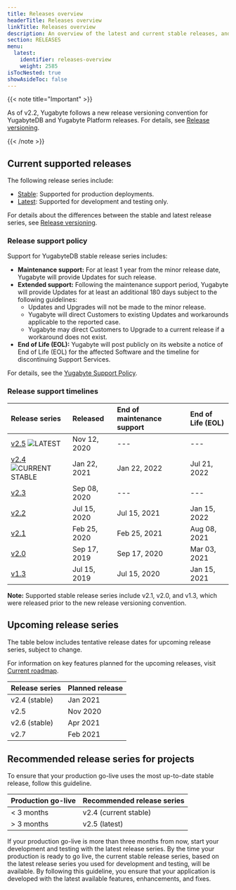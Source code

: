 ```yaml
---
title: Releases overview
headerTitle: Releases overview
linkTitle: Releases overview
description: An overview of the latest and current stable releases, and upcoming releases.
section: RELEASES
menu:
  latest:
    identifier: releases-overview
    weight: 2585
isTocNested: true
showAsideToc: false
---
```


{{< note title="Important" >}}

As of v2.2, Yugabyte follows a new release versioning convention for YugabyteDB and Yugabyte Platform releases.  For details, see [Release versioning](../versioning).

{{< /note >}}

## Current supported releases

The following release series include:

- [Stable](../versioning/#stable-releases): Supported for production deployments.
- [Latest](../versioning/#latest-releases): Supported for development and testing only.

For details about the differences between the stable and latest release series, see [Release versioning](../versioning).

### Release support policy

Support for YugabyteDB stable release series includes:

- **Maintenance support:** For at least 1 year from the minor release date, Yugabyte will provide Updates for such release.
- **Extended support:** Following the maintenance support period, Yugabyte will provide Updates for at least an
additional 180 days subject to the following guidelines:
  - Updates and Upgrades will not be made to the minor release.
  - Yugabyte will direct Customers to existing Updates and workarounds applicable
to the reported case.
  - Yugabyte may direct Customers to Upgrade to a current release if a workaround
does not exist.
- **End of Life (EOL):** Yugabyte will post publicly on its website a notice of End of Life (EOL) for the affected
Software and the timeline for discontinuing Support Services.

For details, see the [Yugabyte Support Policy](https://www.yugabyte.com/support-policy/).

### Release support timelines

| Release series | Released | End of maintenance support | End of Life (EOL) |
| :------------- | :------- | :------------------------- | :---------------- |
| [v2.5](../whats-new/latest-releases) ![LATEST](/images/releases/latest.png) | Nov 12, 2020 | --- | --- |
| [v2.4](../whats-new/stable-releases) ![CURRENT STABLE](/images/releases/current-stable.png) | Jan 22, 2021 | Jan 22, 2022 | Jul 21, 2022 |
| [v2.3](../whats-new/latest-releases) | Sep 08, 2020 | --- | --- |
| [v2.2](../whats-new/stable-releases) | Jul 15, 2020 | Jul 15, 2021 | Jan 15, 2022 |
| [v2.1](../earlier-releases/v2.1.0) | Feb 25, 2020 | Feb 25, 2021 | Aug 08, 2021 |
| [v2.0](../earlier-releases/v2.0.0) | Sep 17, 2019 | Sep 17, 2020 | Mar 03, 2021 |
| [v1.3](../earlier-releases/v1.3.0) | Jul 15, 2019 | Jul 15, 2020 | Jan 15, 2021 |

**Note:** Supported stable release series include v2.1, v2.0, and v1.3, which were released prior to the new release versioning convention.

## Upcoming release series

The table below includes tentative release dates for upcoming release series, subject to change.

For information on key features planned for the upcoming releases, visit [Current roadmap](https://github.com/yugabyte/yugabyte-db#current-roadmap).

| Release series | Planned release   |
| :------------- | :---------------- |
| v2.4 (stable)  | Jan 2021          |
| v2.5           | Nov 2020          |
| v2.6 (stable)  | Apr 2021          |
| v2.7           | Feb 2021          |

## Recommended release series for projects

To ensure that your production go-live uses the most up-to-date stable release, follow this guideline.

| Production go-live  | Recommended release series |
| :------------------ | :------------------------- |
| < 3 months          | v2.4 (current stable)      |
| > 3 months          | v2.5 (latest)              |

If your production go-live is more than three months from now, start your development and testing with the latest release series. By the time your production is ready to go live, the current stable release series, based on the latest release series you used for development and testing, will be available. By following this guideline, you ensure that your application is developed with the latest available features, enhancements, and fixes.
